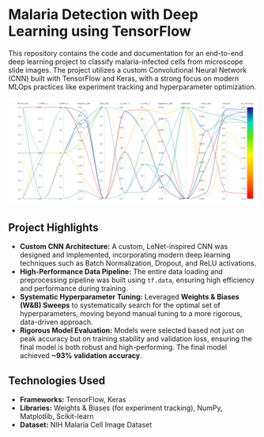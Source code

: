 # Malaria Detection with Deep Learning using TensorFlow

This repository contains the code and documentation for an end-to-end deep learning project to classify malaria-infected cells from microscope slide images. The project utilizes a custom Convolutional Neural Network (CNN) built with TensorFlow and Keras, with a strong focus on modern MLOps practices like experiment tracking and hyperparameter optimization.

![W&B Sweep Chart](WandB_Graphs/W&B_Sweep.png)

## Project Highlights

- **Custom CNN Architecture:** A custom, LeNet-inspired CNN was designed and implemented, incorporating modern deep learning techniques such as Batch Normalization, Dropout, and ReLU activations.
- **High-Performance Data Pipeline:** The entire data loading and preprocessing pipeline was built using `tf.data`, ensuring high efficiency and performance during training.
- **Systematic Hyperparameter Tuning:** Leveraged **Weights & Biases (W&B) Sweeps** to systematically search for the optimal set of hyperparameters, moving beyond manual tuning to a more rigorous, data-driven approach.
- **Rigorous Model Evaluation:** Models were selected based not just on peak accuracy but on training stability and validation loss, ensuring the final model is both robust and high-performing. The final model achieved **~93% validation accuracy**.

## Technologies Used

- **Frameworks:** TensorFlow, Keras
- **Libraries:** Weights & Biases (for experiment tracking), NumPy, Matplotlib, Scikit-learn
- **Dataset:** NIH Malaria Cell Image Dataset

